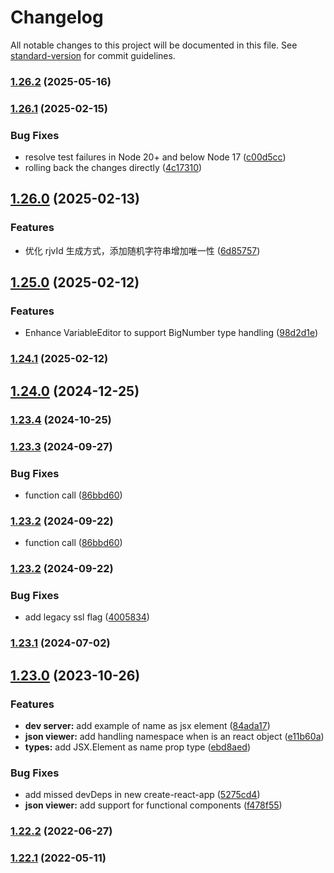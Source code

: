 # Changelog

All notable changes to this project will be documented in this file. See [standard-version](https://github.com/conventional-changelog/standard-version) for commit guidelines.

### [1.26.2](https://github.com/microlinkhq/react-json-view/compare/v1.26.1...v1.26.2) (2025-05-16)

### [1.26.1](https://github.com/microlinkhq/react-json-view/compare/v1.26.0...v1.26.1) (2025-02-15)


### Bug Fixes

* resolve test failures in Node 20+ and below Node 17 ([c00d5cc](https://github.com/microlinkhq/react-json-view/commit/c00d5cc907c6200b6c7d9076c9e4a0a0bb8433b6))
* rolling back the changes directly ([4c17310](https://github.com/microlinkhq/react-json-view/commit/4c173108ffc74974864ff8dbb845f5d4c24caed4))

## [1.26.0](https://github.com/microlinkhq/react-json-view/compare/v1.25.0...v1.26.0) (2025-02-13)


### Features

* 优化 rjvId 生成方式，添加随机字符串增加唯一性 ([6d85757](https://github.com/microlinkhq/react-json-view/commit/6d85757b6e51ddb9c7cbf4f99c9688cf965bd90f))

## [1.25.0](https://github.com/microlinkhq/react-json-view/compare/v1.24.1...v1.25.0) (2025-02-12)


### Features

* Enhance VariableEditor to support BigNumber type handling ([98d2d1e](https://github.com/microlinkhq/react-json-view/commit/98d2d1e508f7121f46c2513435949a69454a75bf))

### [1.24.1](https://github.com/microlinkhq/react-json-view/compare/v1.24.0...v1.24.1) (2025-02-12)

## [1.24.0](https://github.com/microlinkhq/react-json-view/compare/v1.23.4...v1.24.0) (2024-12-25)

### [1.23.4](https://github.com/microlinkhq/react-json-view/compare/v1.23.3...v1.23.4) (2024-10-25)

### [1.23.3](https://github.com/microlinkhq/react-json-view/compare/v1.23.2...v1.23.3) (2024-09-27)


### Bug Fixes

* function call ([86bbd60](https://github.com/microlinkhq/react-json-view/commit/86bbd60caef8d80b812a45c8ea9326df62fcb02f))

### [1.23.2](https://github.com/microlinkhq/react-json-view/compare/v1.23.1...v1.23.2) (2024-09-22)

- function call ([86bbd60](https://github.com/microlinkhq/react-json-view/commit/86bbd60caef8d80b812a45c8ea9326df62fcb02f))

### [1.23.2](https://github.com/microlinkhq/react-json-view/compare/v1.23.1...v1.23.2) (2024-09-22)

### Bug Fixes

- add legacy ssl flag ([4005834](https://github.com/microlinkhq/react-json-view/commit/4005834bb4234ddfdef66f2173a53a686641cb21))

### [1.23.1](https://github.com/microlinkhq/react-json-view/compare/v1.23.0...v1.23.1) (2024-07-02)

## [1.23.0](https://github.com/microlinkhq/react-json-view/compare/v1.22.2...v1.23.0) (2023-10-26)

### Features

- **dev server:** add example of name as jsx element ([84ada17](https://github.com/microlinkhq/react-json-view/commit/84ada17617ad1df0e748e5cf6383f9cdcefa6e02))
- **json viewer:** add handling namespace when is an react object ([e11b60a](https://github.com/microlinkhq/react-json-view/commit/e11b60af87fa1755554cb5c846d1d49ea12d131e))
- **types:** add JSX.Element as name prop type ([ebd8aed](https://github.com/microlinkhq/react-json-view/commit/ebd8aed8246742ebc41776a8a0bb489b8e711138))

### Bug Fixes

- add missed devDeps in new create-react-app ([5275cd4](https://github.com/microlinkhq/react-json-view/commit/5275cd446f7d4202b06f4a0d048092066a6b5f5b))
- **json viewer:** add support for functional components ([f478f55](https://github.com/microlinkhq/react-json-view/commit/f478f55aa2b9dbe730f9638485d9c584ccbbcc45))

### [1.22.2](https://github.com/microlinkhq/react-json-view/compare/v1.22.1...v1.22.2) (2022-06-27)

### [1.22.1](https://github.com/microlinkhq/react-json-view/compare/v1.22.0...v1.22.1) (2022-05-11)
